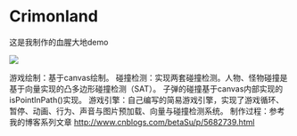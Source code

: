 # Crimonland
这是我制作的血腥大地demo

![](https://github.com/BetaSu/Crimonland/tree/master/new/images)

游戏绘制：基于canvas绘制。
碰撞检测：实现两套碰撞检测。人物、怪物碰撞是基于向量实现的凸多边形碰撞检测（SAT）。 子弹的碰撞基于canvas内部实现的isPointInPath()实现。
游戏引擎：自己编写的简易游戏引擎，实现了游戏循环、暂停、动画、行为、声音与图片预加载、向量与碰撞检测系统。
制作过程：参考我的博客系列文章 http://www.cnblogs.com/betaSu/p/5682739.html
